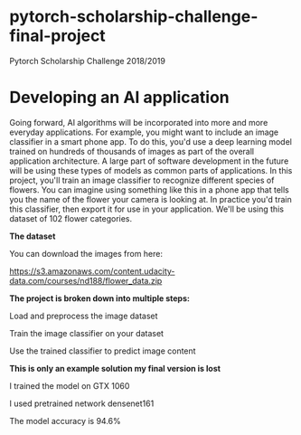 # pytorch-scholarship-challenge-final-project
Pytorch Scholarship Challenge 2018/2019

# Developing an AI application
Going forward, AI algorithms will be incorporated into more and more everyday applications. For example, you might want to include an image classifier in a smart phone app. To do this, you'd use a deep learning model trained on hundreds of thousands of images as part of the overall application architecture. A large part of software development in the future will be using these types of models as common parts of applications. 
In this project, you'll train an image classifier to recognize different species of flowers. You can imagine using something like this in a phone app that tells you the name of the flower your camera is looking at. In practice you'd train this classifier, then export it for use in your application. We'll be using this dataset of 102 flower categories. 

**The dataset**

You can download the images from here:

https://s3.amazonaws.com/content.udacity-data.com/courses/nd188/flower_data.zip


**The project is broken down into multiple steps:**

Load and preprocess the image dataset

Train the image classifier on your dataset

Use the trained classifier to predict image content


**This is only an example solution my final version is lost**

I trained the model on GTX 1060

I used pretrained network densenet161 

The model accuracy is 94.6%
